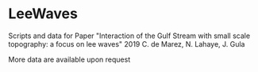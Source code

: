 # LeeWaves

Scripts and data for Paper "Interaction of the Gulf Stream with small scale topography: a focus on lee waves"
2019
C. de Marez, N. Lahaye, J. Gula

More data are available upon request
